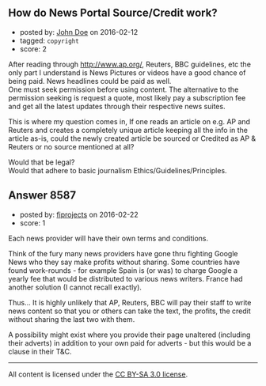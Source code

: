 ## How do News Portal Source/Credit work?

- posted by: [John Doe](https://stackexchange.com/users/7589591/john-doe) on 2016-02-12
- tagged: `copyright`
- score: 2

<p>After reading through <a href="http://www.ap.org/" rel="nofollow">http://www.ap.org/</a>, Reuters, BBC guidelines, etc the only part I understand is News Pictures or videos have a good chance of being paid. News headlines could be paid as well. <br />
One must seek permission before using content. The alternative to the permission seeking is request a quote, most likely pay a subscription fee and get all the latest updates through their respective news suites.</p>

<p>This is where my question comes in, If one reads an article on e.g. AP and Reuters and creates a completely unique article keeping all the info in the article as-is, could the newly created article be sourced or Credited as AP &amp; Reuters or no source mentioned at all?</p>

<p>Would that be legal?<br /> 
Would that adhere to basic journalism Ethics/Guidelines/Principles.</p>



## Answer 8587

- posted by: [fiprojects](https://stackexchange.com/users/5370155/fiprojects) on 2016-02-22
- score: 1

<p>Each news provider will have their own terms and conditions. </p>

<p>Think of the fury many news providers have gone thru fighting Google News who they say make profits without sharing. Some countries have found work-rounds - for example Spain is (or was) to charge Google a yearly fee that would be distributed to various news writers. France had another solution (I cannot recall exactly).</p>

<p>Thus... It is highly unlikely that AP, Reuters, BBC will pay their staff to write news content so that you or others can take the text, the profits, the credit without sharing the last two with them.</p>

<p>A possibility might exist where you provide their page unaltered (including their adverts) in addition to your own paid for adverts - but this would be a clause in their T&amp;C.</p>




---

All content is licensed under the [CC BY-SA 3.0 license](https://creativecommons.org/licenses/by-sa/3.0/).
